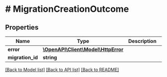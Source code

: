 # # MigrationCreationOutcome

## Properties

Name | Type | Description | Notes
------------ | ------------- | ------------- | -------------
**error** | [**\OpenAPI\Client\Model\HttpError**](HttpError.md) |  | [optional]
**migration_id** | **string** |  | [optional]

[[Back to Model list]](../../README.md#models) [[Back to API list]](../../README.md#endpoints) [[Back to README]](../../README.md)

